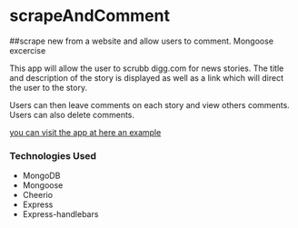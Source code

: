 # scrapeAndComment
##scrape new from a website and allow users to comment. Mongoose excercise

This app will allow the user to scrubb digg.com for news stories. The title and description of the story is displayed as well as a link which will direct the user to the story.

Users can then leave comments on each story and view others comments. Users can also delete comments.

[you can visit the app at here an example](https://scrub-and-comment-hw.herokuapp.com/)


### Technologies Used
* MongoDB
* Mongoose
* Cheerio
* Express
* Express-handlebars





